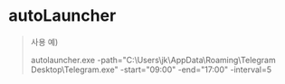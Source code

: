 # autoLauncher

> 사용 예)
>
> autolauncher.exe -path="C:\\Users\\jk\\AppData\\Roaming\\Telegram Desktop\\Telegram.exe" -start="09:00" -end="17:00" -interval=5
